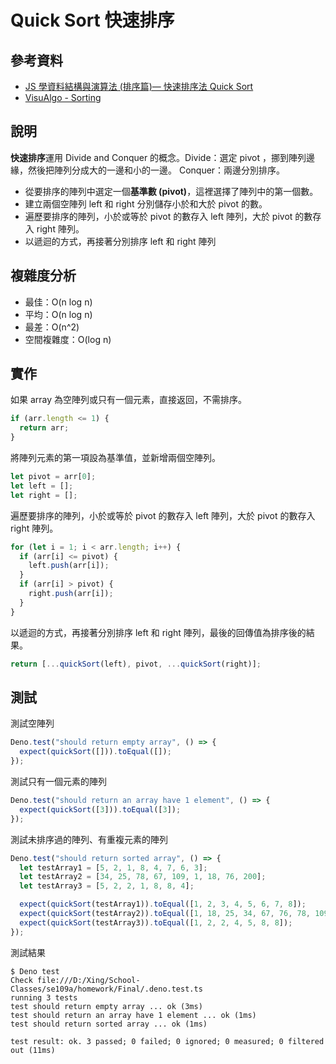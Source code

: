 # Quick Sort 快速排序

## 參考資料

- [JS 學資料結構與演算法 (排序篇)— 快速排序法 Quick Sort](https://oldmo860617.medium.com/js-%E5%AD%B8%E8%B3%87%E6%96%99%E7%B5%90%E6%A7%8B%E8%88%87%E6%BC%94%E7%AE%97%E6%B3%95-1-%E5%BF%AB%E9%80%9F%E6%8E%92%E5%BA%8F%E6%B3%95-quick-sort-8904e226ad5d)
- [VisuAlgo - Sorting](https://visualgo.net/en/sorting)

## 說明

**快速排序**運用 Divide and Conquer 的概念。Divide：選定 pivot ，挪到陣列邊緣，然後把陣列分成大的一邊和小的一邊。 Conquer：兩邊分別排序。

- 從要排序的陣列中選定一個**基準數 (pivot)**，這裡選擇了陣列中的第一個數。
- 建立兩個空陣列 left 和 right 分別儲存小於和大於 pivot 的數。
- 遍歷要排序的陣列，小於或等於 pivot 的數存入 left 陣列，大於 pivot 的數存入 right 陣列。
- 以遞迴的方式，再接著分別排序 left 和 right 陣列

## 複雜度分析

- 最佳：O(n log n)
- 平均：O(n log n)
- 最差：O(n^2)
- 空間複雜度：O(log n)

## 實作

如果 array 為空陣列或只有一個元素，直接返回，不需排序。

```js
if (arr.length <= 1) {
  return arr;
}
```

將陣列元素的第一項設為基準值，並新增兩個空陣列。

```js
let pivot = arr[0];
let left = [];
let right = [];
```

遍歷要排序的陣列，小於或等於 pivot 的數存入 left 陣列，大於 pivot 的數存入 right 陣列。

```js
for (let i = 1; i < arr.length; i++) {
  if (arr[i] <= pivot) {
    left.push(arr[i]);
  }
  if (arr[i] > pivot) {
    right.push(arr[i]);
  }
}
```

以遞迴的方式，再接著分別排序 left 和 right 陣列，最後的回傳值為排序後的結果。

```js
return [...quickSort(left), pivot, ...quickSort(right)];
```

## 測試

測試空陣列

```js
Deno.test("should return empty array", () => {
  expect(quickSort([])).toEqual([]);
});
```

測試只有一個元素的陣列

```js
Deno.test("should return an array have 1 element", () => {
  expect(quickSort([3])).toEqual([3]);
});
```

測試未排序過的陣列、有重複元素的陣列

```js
Deno.test("should return sorted array", () => {
  let testArray1 = [5, 2, 1, 8, 4, 7, 6, 3];
  let testArray2 = [34, 25, 78, 67, 109, 1, 18, 76, 200];
  let testArray3 = [5, 2, 2, 1, 8, 8, 4];

  expect(quickSort(testArray1)).toEqual([1, 2, 3, 4, 5, 6, 7, 8]);
  expect(quickSort(testArray2)).toEqual([1, 18, 25, 34, 67, 76, 78, 109, 200]);
  expect(quickSort(testArray3)).toEqual([1, 2, 2, 4, 5, 8, 8]);
});
```

測試結果

```
$ Deno test
Check file:///D:/Xing/School-Classes/se109a/homework/Final/.deno.test.ts
running 3 tests
test should return empty array ... ok (3ms)
test should return an array have 1 element ... ok (1ms)
test should return sorted array ... ok (1ms)

test result: ok. 3 passed; 0 failed; 0 ignored; 0 measured; 0 filtered out (11ms)
```
